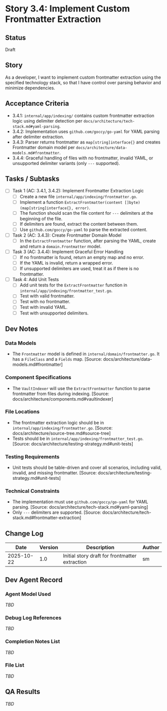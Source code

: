 # Story 3.4: Implement Custom Frontmatter Extraction

## Status

Draft

## Story

As a developer, I want to implement custom frontmatter extraction using the specified technology stack, so that I have control over parsing behavior and minimize dependencies.

## Acceptance Criteria

- 3.4.1: `internal/app/indexing/` contains custom frontmatter extraction logic using delimiter detection per `docs/architecture/tech-stack.md#yaml-parsing`.
- 3.4.2: Implementation uses `github.com/goccy/go-yaml` for YAML parsing after delimiter extraction.
- 3.4.3: Parser returns frontmatter as `map[string]interface{}` and creates Frontmatter domain model per `docs/architecture/data-models.md#frontmatter`.
- 3.4.4: Graceful handling of files with no frontmatter, invalid YAML, or unsupported delimiter variants (only `---` supported).

## Tasks / Subtasks

- [ ] Task 1 (AC: 3.4.1, 3.4.2): Implement Frontmatter Extraction Logic
  - [ ] Create a new file `internal/app/indexing/frontmatter.go`.
  - [ ] Implement a function `ExtractFrontmatter(content []byte) (map[string]interface{}, error)`.
  - [ ] The function should scan the file content for `---` delimiters at the beginning of the file.
  - [ ] If delimiters are found, extract the content between them.
  - [ ] Use `github.com/goccy/go-yaml` to parse the extracted content.
- [ ] Task 2 (AC: 3.4.3): Create Frontmatter Domain Model
  - [ ] In the `ExtractFrontmatter` function, after parsing the YAML, create and return a `domain.Frontmatter` model.
- [ ] Task 3 (AC: 3.4.4): Implement Graceful Error Handling
  - [ ] If no frontmatter is found, return an empty map and no error.
  - [ ] If the YAML is invalid, return a wrapped error.
  - [ ] If unsupported delimiters are used, treat it as if there is no frontmatter.
- [ ] Task 4: Add Unit Tests
  - [ ] Add unit tests for the `ExtractFrontmatter` function in `internal/app/indexing/frontmatter_test.go`.
  - [ ] Test with valid frontmatter.
  - [ ] Test with no frontmatter.
  - [ ] Test with invalid YAML.
  - [ ] Test with unsupported delimiters.

## Dev Notes

### Data Models
- The `Frontmatter` model is defined in `internal/domain/frontmatter.go`. It has a `FileClass` and a `Fields` map. [Source: docs/architecture/data-models.md#frontmatter]

### Component Specifications
- The `VaultIndexer` will use the `ExtractFrontmatter` function to parse frontmatter from files during indexing. [Source: docs/architecture/components.md#vaultindexer]

### File Locations
- The frontmatter extraction logic should be in `internal/app/indexing/frontmatter.go`. [Source: docs/architecture/source-tree.md#source-tree]
- Tests should be in `internal/app/indexing/frontmatter_test.go`. [Source: docs/architecture/testing-strategy.md#unit-tests]

### Testing Requirements
- Unit tests should be table-driven and cover all scenarios, including valid, invalid, and missing frontmatter. [Source: docs/architecture/testing-strategy.md#unit-tests]

### Technical Constraints
- The implementation must use `github.com/goccy/go-yaml` for YAML parsing. [Source: docs/architecture/tech-stack.md#yaml-parsing]
- Only `---` delimiters are supported. [Source: docs/architecture/tech-stack.md#frontmatter-extraction]

## Change Log

| Date       | Version | Description                                    | Author |
| ---------- | ------- | ---------------------------------------------- | ------ |
| 2025-10-22 | 1.0     | Initial story draft for frontmatter extraction | sm     |

## Dev Agent Record

### Agent Model Used

_TBD_

### Debug Log References

_TBD_

### Completion Notes List

_TBD_

### File List

_TBD_

## QA Results

_TBD_
